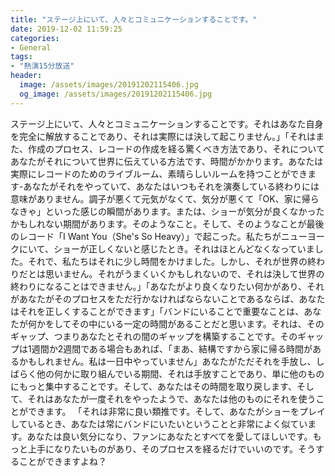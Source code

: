 ```yaml
---
title: "ステージ上にいて、人々とコミュニケーションすることです。"
date: 2019-12-02 11:59:25
categories:
- General
tags:
- "熱演15分放送"
header:
  image: /assets/images/20191202115406.jpg
  og_image: /assets/images/20191202115406.jpg
---
```


ステージ上にいて、人々とコミュニケーションすることです。それはあなた自身を完全に解放することであり、それは実際には決して起こりません。」「それはまた、作成のプロセス、レコードの作成を経る驚くべき方法であり、それについてあなたがそれについて世界に伝えている方法です、時間がかかります。あなたは実際にレコードのためのライブルーム、素晴らしいルームを持つことができます-あなたがそれをやっていて、あなたはいつもそれを演奏している終わりには意味がありません。調子が悪くて元気がなくて、気分が悪くて「OK、家に帰らなきゃ」といった感じの瞬間があります。または、ショーが気分が良くなかったかもしれない期間があります。そのようなこと。そして、そのようなことが最後のレコード「I Want You（She&#39;s So Heavy）」で起こった。私たちがニューヨークにいて、ショーが正しくないと感じたとき。それはほとんどなくなっていました。それで、私たちはそれに少し時間をかけました。しかし、それが世界の終わりだとは思いません。それがうまくいくかもしれないので、それは決して世界の終わりになることはできません。」「あなたがより良くなりたい何かがあり、それがあなたがそのプロセスをただ行かなければならないことであるならば、あなたはそれを正しくすることができます」「バンドにいることで重要なことは、あなたが何かをしてその中にいる一定の時間があることだと思います。それは、そのギャップ、つまりあなたとそれの間のギャップを構築することです。そのギャップは1週間か2週間である場合もあれば、「まあ、結構ですから家に帰る時間があるかもしれません。私は一日中やっていません」あなたがただそれを手放し、しばらく他の何かに取り組んでいる期間、それは手放すことであり、単に他のものにもっと集中することです。そして、あなたはその時間を取り戻します、そして、それはあなたが一度それをやったようで、あなたは他のものにそれを使うことができます。 「それは非常に良い類推です。そして、あなたがショーをプレイしているとき、あなたは常にバンドにいたいということと非常によく似ています。あなたは良い気分になり、ファンにあなたとすべてを愛してほしいです。もっと上手になりたいものがあり、そのプロセスを経るだけでいいのです。そうすることができますよね？

